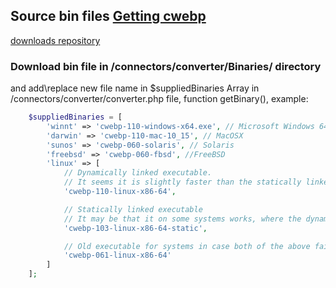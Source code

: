 ## Source bin files [Getting cwebp](https://developers.google.com/speed/webp/docs/precompiled) 
[downloads repository](https://storage.googleapis.com/downloads.webmproject.org/releases/webp/index.html)

### Download bin file in /connectors/converter/Binaries/ directory
and add\replace new file name in $suppliedBinaries Array in /connectors/converter/converter.php file, function getBinary(), example:
```PHP
	$suppliedBinaries = [
		'winnt' => 'cwebp-110-windows-x64.exe', // Microsoft Windows 64bit
		'darwin' => 'cwebp-110-mac-10_15', // MacOSX
		'sunos' => 'cwebp-060-solaris', // Solaris
		'freebsd' => 'cwebp-060-fbsd', //FreeBSD
		'linux' => [
			// Dynamically linked executable.
			// It seems it is slightly faster than the statically linked
			'cwebp-110-linux-x86-64',

			// Statically linked executable
			// It may be that it on some systems works, where the dynamically linked does not (see #196)
			'cwebp-103-linux-x86-64-static',

			// Old executable for systems in case both of the above fails
			'cwebp-061-linux-x86-64'
		]
	];
```
